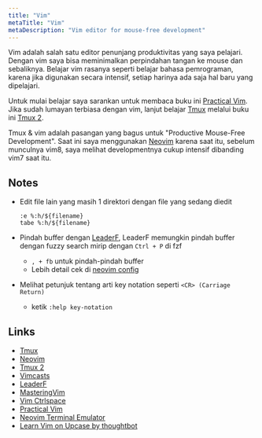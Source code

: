 ```yaml
---
title: "Vim"
metaTitle: "Vim"
metaDescription: "Vim editor for mouse-free development"
---
```


Vim adalah salah satu editor penunjang produktivitas yang saya pelajari. Dengan vim saya bisa meminimalkan perpindahan tangan ke mouse dan sebaliknya. Belajar vim rasanya seperti belajar bahasa pemrograman, karena jika digunakan secara intensif, setiap harinya ada saja hal baru yang dipelajari.

Untuk mulai belajar saya sarankan untuk membaca buku ini [Practical Vim](https://pragprog.com/book/dnvim/practical-vim). Jika sudah lumayan terbiasa dengan vim, lanjut belajar [Tmux](/coding/tmux) melalui buku ini [Tmux 2](https://pragprog.com/book/bhtmux2/tmux-2).

Tmux & vim adalah pasangan yang bagus untuk "Productive Mouse-Free Development". Saat ini saya menggunakan [Neovim](https://neovim.io) karena saat itu, sebelum munculnya vim8, saya melihat developmentnya cukup intensif dibanding vim7 saat itu.

## Notes

- Edit file lain yang masih 1 direktori dengan file yang sedang diedit
  ```
  :e %:h/${filename}
  tabe %:h/${filename}
  ```
- Pindah buffer dengan [LeaderF](https://github.com/Yggdroot/LeaderF), LeaderF memungkin pindah buffer dengan fuzzy search mirip dengan `Ctrl + P` di fzf

  - `, + fb` untuk pindah-pindah buffer
  - Lebih detail cek di [neovim config](https://github.com/wayanjimmy/dotfiles/blob/master/.config/nvim/init.vim#L186-L189)

- Melihat petunjuk tentang arti key notation seperti `<CR> (Carriage Return)`
  - ketik `:help key-notation`

## Links

- [Tmux](/coding/tmux)
- [Neovim](https://neovim.io)
- [Tmux 2](https://pragprog.com/book/bhtmux2/tmux-2)
- [Vimcasts](http://vimcasts.org)
- [LeaderF](https://github.com/Yggdroot/LeaderF)
- [MasteringVim](https://twitter.com/masteringvim)
- [Vim Ctrlspace](https://github.com/vim-ctrlspace/vim-ctrlspace)
- [Practical Vim](https://pragprog.com/book/dnvim/practical-vim)
- [Neovim Terminal Emulator](https://thoughtbot.com/upcase/videos/neovims-terminal-emulator)
- [Learn Vim on Upcase by thoughtbot](https://thoughtbot.com/upcase/vim)
